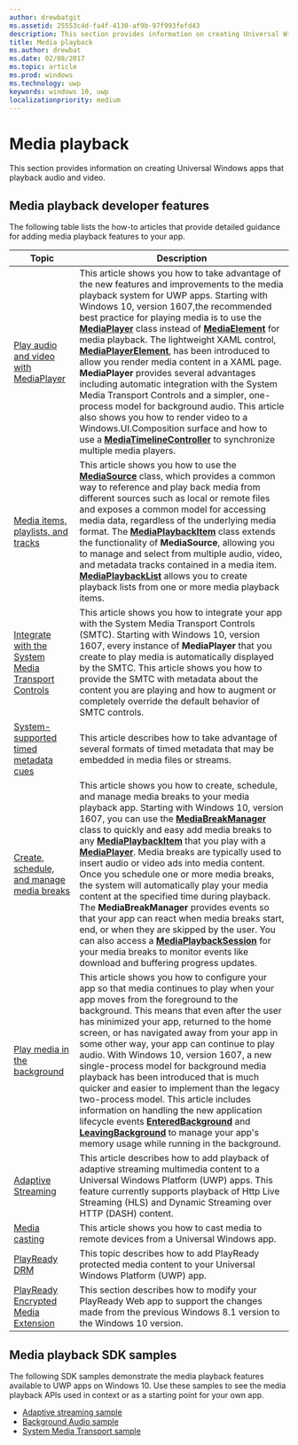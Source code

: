 ```yaml
---
author: drewbatgit
ms.assetid: 25553c4d-fa4f-4130-af9b-97f993fefd43
description: This section provides information on creating Universal Windows apps that playback audio and video.
title: Media playback
ms.author: drewbat
ms.date: 02/08/2017
ms.topic: article
ms.prod: windows
ms.technology: uwp
keywords: windows 10, uwp
localizationpriority: medium
---
```


# Media playback


This section provides information on creating Universal Windows apps that playback audio and video. 

## Media playback developer features

The following table lists the how-to articles that provide detailed guidance for adding media playback features to your app.
 
| Topic                                                                                             | Description                                                                                                                                                                                                                                                                                    |
|---------------------------------------------------------------------------------------------------|------------------------------------------------------------------------------------------------------------------------------------------------------------------------------------------------------------------------------------------------------------------------------------------------|
| [Play audio and video with MediaPlayer](play-audio-and-video-with-mediaplayer.md) | This article shows you how to take advantage of the new features and improvements to the media playback system for UWP apps. Starting with Windows 10, version 1607,the recommended best practice for playing media is to use the [**MediaPlayer**](https://msdn.microsoft.com/library/windows/apps/Windows.Media.Playback.MediaPlayer) class instead of [**MediaElement**](https://msdn.microsoft.com/library/windows/apps/Windows.UI.Xaml.Controls.MediaElement) for media playback. The lightweight XAML control, [**MediaPlayerElement**](https://msdn.microsoft.com/library/windows/apps/Windows.UI.Xaml.Controls.MediaPlayerElement), has been introduced to allow you render media content in a XAML page. **MediaPlayer** provides several advantages including automatic integration with the System Media Transport Controls and a simpler, one-process model for background audio. This article also shows you how to render video to a Windows.UI.Composition surface and how to use a [**MediaTimelineController**](https://msdn.microsoft.com/library/windows/apps/Windows.Media.MediaTimelineController) to synchronize multiple media players.                                                                                                          |
| [Media items, playlists, and tracks](media-playback-with-mediasource.md)                         | This article shows you how to use the [**MediaSource**](https://msdn.microsoft.com/library/windows/apps/Windows.Media.Core.MediaSource) class, which provides a common way to reference and play back media from different sources such as local or remote files and exposes a common model for accessing media data, regardless of the underlying media format. The [**MediaPlaybackItem**](https://msdn.microsoft.com/library/windows/apps/dn930939) class extends the functionality of **MediaSource**, allowing you to manage and select from multiple audio, video, and metadata tracks contained in a media item. [**MediaPlaybackList**](https://msdn.microsoft.com/library/windows/apps/dn930955) allows you to create playback lists from one or more media playback items.                                                                                                               |
| [Integrate with the System Media Transport Controls](integrate-with-systemmediatransportcontrols.md)                               | This article shows you how to integrate your app with the System Media Transport Controls (SMTC). Starting with Windows 10, version 1607, every instance of **MediaPlayer** that you create to play media is automatically displayed by the SMTC. This article shows you how to provide the SMTC with metadata about the content you are playing and how to augment or completely override the default behavior of SMTC controls.                                   |
| [System-supported timed metadata cues](system-supported-metadata-cues.md)                               | This article describes how to take advantage of several formats of timed metadata that may be embedded in media files or streams.                                   |
| [Create, schedule, and manage media breaks](create-schedule-and-manage-media-breaks.md)                                                                             | This article shows you how to create, schedule, and manage media breaks to your media playback app. Starting with Windows 10, version 1607, you can use the [**MediaBreakManager**](https://msdn.microsoft.com/library/windows/apps/Windows.Media.Playback.MediaBreakManager) class to quickly and easy add media breaks to any [**MediaPlaybackItem**](https://msdn.microsoft.com/library/windows/apps/Windows.Media.Playback.MediaPlaybackItem) that you play with a [**MediaPlayer**](https://msdn.microsoft.com/library/windows/apps/Windows.Media.Playback.MediaPlayer). Media breaks are typically used to insert audio or video ads into media content. Once you schedule one or more media breaks, the system will automatically play your media content at the specified time during playback. The **MediaBreakManager** provides events so that your app can react when media breaks start, end, or when they are skipped by the user. You can also access a [**MediaPlaybackSession**](https://msdn.microsoft.com/library/windows/apps/Windows.Media.Playback.MediaPlaybackSession) for your media breaks to monitor events like download and buffering progress updates.                                                                                                                     |
| [Play media in the background](background-audio.md)                                                                             | This article shows you how to configure your app so that media continues to play when your app moves from the foreground to the background. This means that even after the user has minimized your app, returned to the home screen, or has navigated away from your app in some other way, your app can continue to play audio. With Windows 10, version 1607, a new single-process model for background media playback has been introduced that is much quicker and easier to implement than the legacy two-process model. This article includes information on handling the new application lifecycle events [**EnteredBackground**](https://msdn.microsoft.com/library/windows/apps/Windows.ApplicationModel.Core.CoreApplication.EnteredBackground) and [**LeavingBackground**](https://msdn.microsoft.com/library/windows/apps/Windows.ApplicationModel.Core.CoreApplication.LeavingBackground) to manage your app's memory usage while running in the background.                                                                                                                    |
| [Adaptive Streaming](adaptive-streaming.md)                                                       | This article describes how to add playback of adaptive streaming multimedia content to a Universal Windows Platform (UWP) apps. This feature currently supports playback of Http Live Streaming (HLS) and Dynamic Streaming over HTTP (DASH) content.                                          |
| [Media casting](media-casting.md)                                                                 | This article shows you how to cast media to remote devices from a Universal Windows app.                                                                                                                                                                                                       |
| [PlayReady DRM](playready-client-sdk.md)                                                          | This topic describes how to add PlayReady protected media content to your Universal Windows Platform (UWP) app.                                                                                                                                                                                |
| [PlayReady Encrypted Media Extension](playready-encrypted-media-extension.md)                     | This section describes how to modify your PlayReady Web app to support the changes made from the previous Windows 8.1 version to the Windows 10 version.                                                                                                                                       |

## Media playback SDK samples

The following SDK samples demonstrate the media playback features available to UWP apps on Windows 10. Use these samples to see the media playback APIs used in context or as a starting point for your own app.

* [Adaptive streaming sample](https://github.com/Microsoft/Windows-universal-samples/tree/dev/Samples/AdaptiveStreaming)
* [Background Audio sample](https://github.com/Microsoft/Windows-universal-samples/tree/master/Samples/BackgroundMediaPlayback)
* [System Media Transport sample](https://github.com/Microsoft/Windows-universal-samples/tree/dev/Samples/SystemMediaTransportControls)                                                                                               
 




